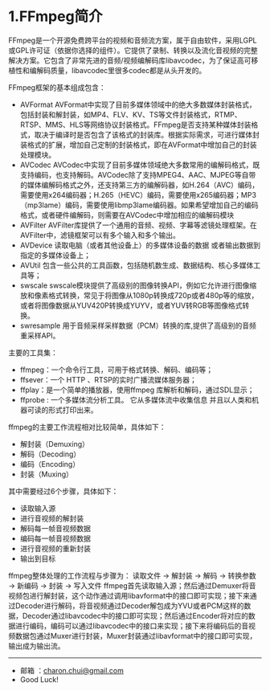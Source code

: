1.FFmpeg简介
===

FFmpeg是一个开源免费跨平台的视频和音频流方案，属于自由软件，采用LGPL或GPL许可证（依据你选择的组件）。它提供了录制、转换以及流化音视频的完整解决方案。它包含了非常先进的音频/视频编解码库libavcodec，为了保证高可移植性和编解码质量，libavcodec里很多codec都是从头开发的。

FFmpeg框架的基本组成包含： 
- AVFormat
    AVFormat中实现了目前多媒体领域中的绝大多数媒体封装格式，包括封装和解封装，如MP4、FLV、KV、TS等文件封装格式，RTMP、RTSP、MMS、HLS等网络协议封装格式。FFmpeg是否支持某种媒体封装格式，取决于编译时是否包含了该格式的封装库。根据实际需求，可进行媒体封装格式的扩展，增加自己定制的封装格式，即在AVFormat中增加自己的封装处理模块。
- AVCodec
    AVCodec中实现了目前多媒体领域绝大多数常用的编解码格式，既支持编码，也支持解码。AVCodec除了支持MPEG4、AAC、MJPEG等自带的媒体编解码格式之外，还支持第三方的编解码器，如H.264（AVC）编码，需要使用x264编码器；H.265（HEVC）编码，需要使用x265编码器；MP3（mp3lame）编码，需要使用libmp3lame编码器。如果希望增加自己的编码格式，或者硬件编解码，则需要在AVCodec中增加相应的编解码模块
- AVFilter
    AVFilter库提供了一个通用的音频、视频、字幕等滤镜处理框架。在AVFilter中，滤镜框架可以有多个输入和多个输出。
- AVDevice
    读取电脑（或者其他设备上）的多媒体设备的数据 或者输出数据到指定的多媒体设备上；
- AVUtil
    包含一些公共的工具函数，包括随机数生成、数据结构、核心多媒体工具等；
- swscale
    swscale模块提供了高级别的图像转换API，例如它允许进行图像缩放和像素格式转换，常见于将图像从1080p转换成720p或者480p等的缩放，或者将图像数据从YUV420P转换成YUYV，或者YUV转RGB等图像格式转换。
- swresample
    用于音频采样采样数据（PCM）转换的库,提供了高级别的音频重采样API。



主要的工具集：

- ffmpeg：一个命令行工具，可用于格式转换、解码、编码等；
- ffsever：一个 HTTP 、RTSP的实时广播流媒体服务器；
- ffplay：是一个简单的播放器，使用ffmpeg 库解析和解码，通过SDL显示；
- ffprobe : 一个多媒体流分析工具。 它从多媒体流中收集信息 并且以人类和机器可读的形式打印出来。


ffmpeg的主要工作流程相对比较简单，具体如下： 
- 解封装（Demuxing）
- 解码（Decoding）
- 编码（Encoding）
- 封装（Muxing）

其中需要经过6个步骤，具体如下： 
- 读取输入源
- 进行音视频的解封装
- 解码每一帧音视频数据
- 编码每一帧音视频数据
- 进行音视频的重新封装
- 输出到目标


ffmpeg整体处理的工作流程与步骤为： 
读取文件 → 解封装 → 解码 → 转换参数 → 新编码 → 封装 → 写入文件
ffmpeg首先读取输入源；然后通过Demuxer将音视频包进行解封装，这个动作通过调用libavformat中的接口即可实现；接下来通过Decoder进行解码，将音视频通过Decoder解包成为YVU或者PCM这样的数据，Decoder通过libavcodec中的接口即可实现；然后通过Encoder将对应的数据进行编码，编码可以通过libavcodec中的接口来实现；接下来将编码后的音视频数据包通过Muxer进行封装，Muxer封装通过libavformat中的接口即可实现，输出成为输出流。




---

- 邮箱 ：charon.chui@gmail.com  
- Good Luck! 